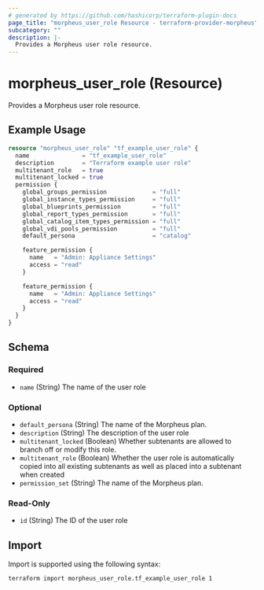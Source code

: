 ```yaml
---
# generated by https://github.com/hashicorp/terraform-plugin-docs
page_title: "morpheus_user_role Resource - terraform-provider-morpheus"
subcategory: ""
description: |-
  Provides a Morpheus user role resource.
---
```


# morpheus_user_role (Resource)

Provides a Morpheus user role resource.

## Example Usage

```terraform
resource "morpheus_user_role" "tf_example_user_role" {
  name               = "tf_example_user_role"
  description        = "Terraform example user role"
  multitenant_role   = true
  multitenant_locked = true
  permission {
    global_groups_permission             = "full"
    global_instance_types_permission     = "full"
    global_blueprints_permission         = "full"
    global_report_types_permission       = "full"
    global_catalog_item_types_permission = "full"
    global_vdi_pools_permission          = "full"
    default_persona                      = "catalog"

    feature_permission {
      name   = "Admin: Appliance Settings"
      access = "read"
    }

    feature_permission {
      name   = "Admin: Appliance Settings"
      access = "read"
    }
  }
}
```

<!-- schema generated by tfplugindocs -->
## Schema

### Required

- `name` (String) The name of the user role

### Optional

- `default_persona` (String) The name of the Morpheus plan.
- `description` (String) The description of the user role
- `multitenant_locked` (Boolean) Whether subtenants are allowed to branch off or modify this role.
- `multitenant_role` (Boolean) Whether the user role is automatically copied into all existing subtenants as well as placed into a subtenant when created
- `permission_set` (String) The name of the Morpheus plan.

### Read-Only

- `id` (String) The ID of the user role

## Import

Import is supported using the following syntax:

```shell
terraform import morpheus_user_role.tf_example_user_role 1
```
